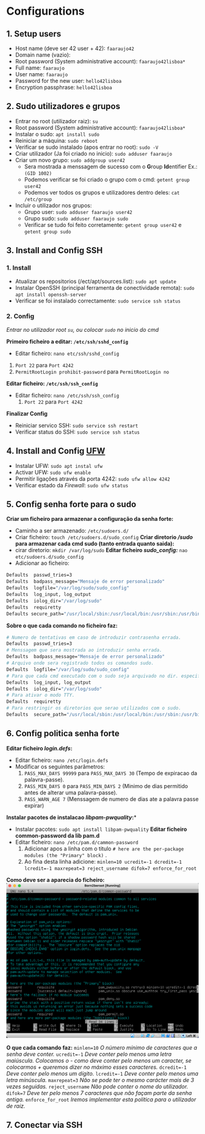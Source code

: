 # Configurations

## 1. Setup users
- Host name (deve ser 42 user + 42): `faaraujo42`
- Domain name (vazio):
- Root password (System administrative account): `faaraujo42lisboa*`
- Full name: `faaraujo`
- User name: `faaraujo`
- Password for the new user: `hello42lisboa`
- Encryption passphrase: `hello42lisboa`

## 2. Sudo utilizadores e grupos
- Entrar no root (utilizador raiz): `su`
- Root password (System administrative account): `faaraujo42lisboa*`
- Instalar o sudo: `apt install sudo`
- Reiniciar a máquina: `sudo reboot`
- Verificar se sudo instalado (apos entrar no root): `sudo -V`
- Criar utilizador (Ja foi criado no inicio): `sudo adduser faaraujo`
- Criar um novo grupo: `sudo addgroup user42`
  - Sera mostrada a menssagem de sucesso com o **G**roup **Id**entifier Ex.: `(GID 1002)` 
  - Podemos verificar se foi criado o grupo com o cmd: `getent group user42`
  - Podemos ver todos os grupos e utilizadores dentro deles: `cat /etc/group`
- Incluir o utilizador nos grupos: 
  - Grupo user: `sudo adduser faaraujo user42`
  - Grupo sudo: `sudo adduser faaraujo sudo`
  - Verificar se tudo foi feito corretamente: `getent group user42` e `getent group sudo` 

## 3. Install and Config SSH
### 1. Install
- Atualizar os repositorios (/ect/apt/sources.list): `sudo apt update`
- Instalar OpenSSH (principal ferramenta de conectividade remota): `sudo apt install openssh-server`
- Verificar se foi instalado correctamente: `sudo service ssh status`
### 2. Config 
*Entrar no utilizador root `su`, ou colocar `sudo` no inicio do cmd*

**Primeiro ficheiro a editar: `/etc/ssh/sshd_config`**
-  Editar ficheiro: `nano etc/ssh/sshd_config`
  1. `Port 22` para `Port 4242`
  2. `PermitRootLogin prohibit-password`  para `PermitRootLogin no`

**Editar ficheiro: `/etc/ssh/ssh_config`**
- Editar ficheiro: `nano /etc/ssh/ssh_config`
  1. `Port 22` para `Port 4242`

**Finalizar Config**
- Reiniciar servico SSH: `sudo service ssh restart`
- Verificar status do SSH: `sudo service ssh status`

## 4. Install and Config [UFW](./105_firewall)
- Instalar UFW: `sudo apt instal ufw`
- Activar UFW: `sudo ufw enable`
- Permitir ligações através da porta 4242: `sudo ufw allow 4242`
- Verificar estado da *Firewall*: `sudo ufw status`

## 5. Config senha forte para o sudo
**Criar um ficheiro para armazenar a configuração da senha forte:**
- Caminho a ser armazenado: `/etc/sudoers.d/`
- Criar ficheiro: `touch /etc/sudoers.d/sudo_config`
**Criar diretorio */sudo* para armazenar cada cmd sudo (tanto entrada quanto saida):**
- cirar diretorio: `mkdir /var/log/sudo`
**Editar ficheiro *sudo_config:*** `nao etc/sudoers.d/sudo_config`
- Adicionar ao ficheiro:
```bash
Defaults  passwd_tries=3
Defaults  badpass_message="Mensaje de error personalizado"
Defaults  logfile="/var/log/sudo/sudo_config"
Defaults  log_input, log_output
Defaults  iolog_dir="/var/log/sudo"
Defaults  requiretty
Defaults secure_path="/usr/local/sbin:/usr/local/bin:/usr/sbin:/usr/bin:/sbin:/bin:/snap/bin"
```
**Sobre o que cada comando no ficheiro faz:**
```bash
# Numero de tentativas em caso de introduzir contrasenha errada.
Defaults  passwd_tries=3
# Menssagem que sera mostrada ao introduzir senha errada.
Defaults  badpass_message="Mensaje de error personalizado"
# Arquivo onde sera registrado todos os comandos sudo.
Defaults  logfile="/var/log/sudo/sudo_config"
# Para que cada cmd executado com o sudo seja arquivado no dir. especificado.
Defaults  log_input, log_output
Defaults  iolog_dir="/var/log/sudo"
# Para ativar o modo TTY.
Defaults  requiretty
# Para restringir os diretorios que serao utilizados com o sudo.
Defaults  secure_path="/usr/local/sbin:/usr/local/bin:/usr/sbin:/usr/bin:/sbin:/bin:/snap/bin"
```

## 6. Config politica senha forte
**Editar ficheiro *login.defs*:**
- Editar ficheiro: `nano /etc/login.defs`
- Modificar os seguintes parâmetros:
  1. `PASS_MAX_DAYS 99999`  para `PASS_MAX_DAYS 30` (Tempo de expiracao da palavra-passe).
  2. `PASS_MIN_DAYS 0` para `PASS_MIN_DAYS 2` (Minimo de dias permitido antes de alterar uma palavra-passe).
  3. `PASS_WARN_AGE 7` (Menssagem  de numero de dias ate a palavra passe expirar)

**Instalar pacotes de instalacao *libpam-pwquality*:***
- Instalar pacotes: `sudo apt install libpam-pwquality`
**Editar ficheiro common-password da lib pam.d**
- Editar ficheiro: `nano /etc/pam.d/cammon-password`
  1. Adicionar apos a linha com o titulo `# here are the per-package modules (the "Primary" block)` .
  2.  Ao fina desta linha adicione: `minlen=10 ucredit=-1 dcredit=-1 lcredit=-1 maxrepeat=3 reject_username difok=7 enforce_for_root`

**Como deve ser a aparecia do ficheiro:**
![image5.png](./image5.png)

**O que cada comando faz:**
`minlen=10`  *O número mínimo de caracteres que a senha deve conter.*
`ucredit=-1`  *Deve conter pelo menos uma letra maiúscula. Colocamos o - como deve conter pelo menos um caracter, se colocarmos + queremos dizer no máximo esses caracteres.*
`dcredit=-1`  *Deve conter pelo menos um dígito.*
`lcredit=-1` *Deve conter pelo menos uma letra minúscula.*
`maxrepeat=3` *Não se pode ter o mesmo carácter mais de 3 vezes seguidas.*
`reject_username` *Não pode conter o nome do utilizador.*
`difok=7`  *Deve ter pelo menos 7 caracteres que não façam parte da senha antiga.*
`enforce_for_root`  *Iremos implementar esta política para o utilizador de raiz.*

## 7. Conectar via SSH
